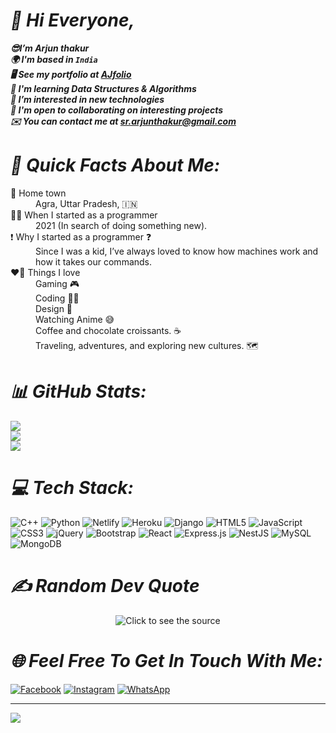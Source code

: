 # ***👋 Hi Everyone,***
***😎I’m Arjun thakur<br>🌍 I'm based in `India`<br>🖥️ See my portfolio at [AJfolio](https://arjun1thakur.github.io/Single-page-detail/)<br>🧠 I'm learning Data Structures & Algorithms<br>👀 I’m interested in new technologies<br>🤝 I'm open to collaborating on interesting projects<br>✉️ You can contact me at sr.arjunthakur@gmail.com***
# ***💫 Quick Facts About Me:***
<dl>
<dt>🏡 Home town</dt>
  <dd>Agra, Uttar Pradesh, 🇮🇳</dd>
<dt>👨‍💻 When I started as a programmer</dt>
  <dd>2021 (In search of doing something new).</dd>
<dt>❗ Why I started as a programmer ❓</dt>
  <dd>Since I was a kid, I’ve always loved to know how machines work and how it takes our commands.</dd>
<dt>❤️‍🔥 Things I love</dt>
  <dd>Gaming 🎮<br>
    Coding 👨‍💻 <br>
    Design 🎨 <br>
    Watching Anime 😅<br>
    Coffee and chocolate croissants. ☕   <br>
    Traveling, adventures, and exploring new cultures. 🗺️</dd>
</dl>

# ***📊 GitHub Stats:***
![](https://github-readme-stats.vercel.app/api?username=Arjun1thakur&theme=dark&hide_border=true&include_all_commits=false&count_private=false)<br/>
![](https://github-readme-streak-stats.herokuapp.com/?user=Arjun1thakur&theme=dark&hide_border=true)<br/>
![](https://github-readme-stats.vercel.app/api/top-langs/?username=Arjun1thakur&theme=dark&hide_border=true&include_all_commits=false&count_private=false&layout=compact)
# ***💻 Tech Stack:***
![C++](https://img.shields.io/badge/c++-%2300599C.svg?style=for-the-badge&logo=c%2B%2B&logoColor=white) ![Python](https://img.shields.io/badge/python-3670A0?style=for-the-badge&logo=python&logoColor=ffdd54) ![Netlify](https://img.shields.io/badge/netlify-%23000000.svg?style=for-the-badge&logo=netlify&logoColor=#00C7B7) ![Heroku](https://img.shields.io/badge/heroku-%23430098.svg?style=for-the-badge&logo=heroku&logoColor=white) ![Django](https://img.shields.io/badge/django-%23092E20.svg?style=for-the-badge&logo=django&logoColor=white) ![HTML5](https://img.shields.io/badge/html5-%23E34F26.svg?style=for-the-badge&logo=html5&logoColor=white) ![JavaScript](https://img.shields.io/badge/javascript-%23323330.svg?style=for-the-badge&logo=javascript&logoColor=%23F7DF1E) ![CSS3](https://img.shields.io/badge/css3-%231572B6.svg?style=for-the-badge&logo=css3&logoColor=white) ![jQuery](https://img.shields.io/badge/jquery-%230769AD.svg?style=for-the-badge&logo=jquery&logoColor=white) ![Bootstrap](https://img.shields.io/badge/bootstrap-%23563D7C.svg?style=for-the-badge&logo=bootstrap&logoColor=white) ![React](https://img.shields.io/badge/react-%2320232a.svg?style=for-the-badge&logo=react&logoColor=%2361DAFB) ![Express.js](https://img.shields.io/badge/express.js-%23404d59.svg?style=for-the-badge&logo=express&logoColor=%2361DAFB) ![NestJS](https://img.shields.io/badge/nestjs-%23E0234E.svg?style=for-the-badge&logo=nestjs&logoColor=white) ![MySQL](https://img.shields.io/badge/mysql-%2300f.svg?style=for-the-badge&logo=mysql&logoColor=white) ![MongoDB](https://img.shields.io/badge/MongoDB-%234ea94b.svg?style=for-the-badge&logo=mongodb&logoColor=white)

# ***✍️ Random Dev Quote***
<div align="center">
		<img src="https://quotes-github-readme.vercel.app/api?type=horizontal&theme=radical" alt="Click to see the source" width=auto height=auto>
</div>

# ***🌐 Feel Free To Get In Touch With Me:***
[![Facebook](https://img.shields.io/badge/Facebook-%231877F2.svg?style=for-the-badge&logo=Facebook&logoColor=white)](https://www.facebook.com/A.arjunthakur1/) 
[![Instagram](https://img.shields.io/badge/Instagram-%23E4405F.svg?style=for-the-badge&logo=Instagram&logoColor=white)](https://www.instagram.com/aj_ajju_thakur/)
[![WhatsApp](https://img.shields.io/badge/WhatsApp-25D366?style=for-the-badge&logo=whatsapp&logoColor=white)](https://wa.me/8433075934?text=Hii)

---
[![](https://visitcount.itsvg.in/api?id=Arjun1thakur&label=Profile%20Views&pretty=true)](https://visitcount.itsvg.in)
